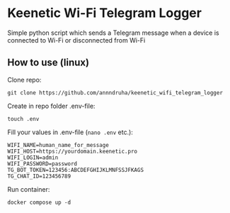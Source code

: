 # Keenetic Wi-Fi Telegram Logger

Simple python script which sends a Telegram message when a device is connected to Wi-Fi or disconnected from Wi-Fi

## How to use (linux)

Clone repo:
```shell
git clone https://github.com/annndruha/keenetic_wifi_telegram_logger
```

Create in repo folder .env-file:
```shell
touch .env
```

Fill your values in .env-file (`nano .env` etc.):
```text
WIFI_NAME=human_name_for_message
WIFI_HOST=https://yourdomain.keenetic.pro
WIFI_LOGIN=admin
WIFI_PASSWORD=password
TG_BOT_TOKEN=123456:ABCDEFGHIJKLMNFSSJFKAGS
TG_CHAT_ID=123456789
```

Run container:
```shell
docker compose up -d
```